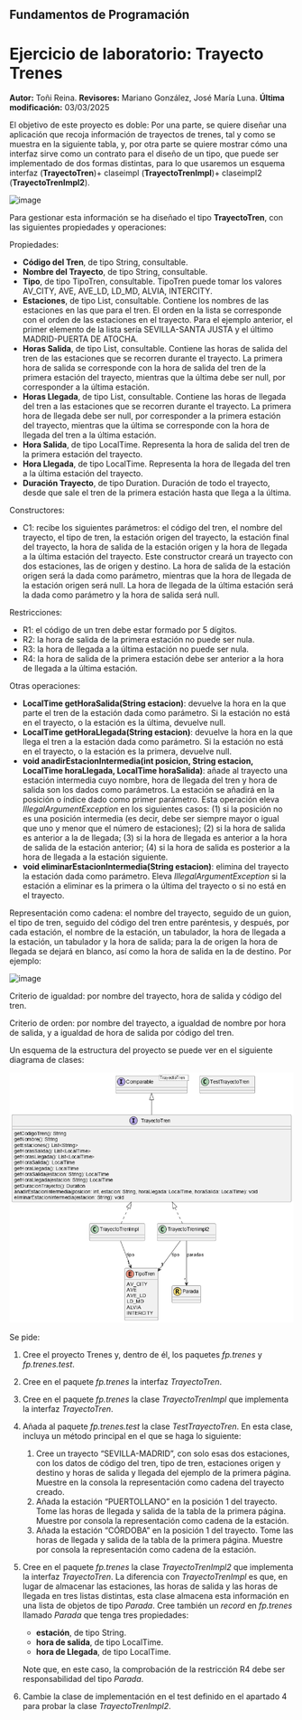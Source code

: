 ## Fundamentos de Programación
# Ejercicio de laboratorio: Trayecto Trenes
**Autor:** Toñi Reina. 
**Revisores:** Mariano González, José María Luna. 
**Última modificación:** 03/03/2025

El objetivo de este proyecto es doble: Por una parte, se quiere diseñar una aplicación que recoja información de trayectos de trenes, tal y como se muestra en la siguiente tabla, y, por otra parte se quiere mostrar cómo una interfaz sirve como un contrato para el diseño de un tipo, que puede ser implementado de dos formas distintas, para lo que usaremos un esquema interfaz (**TrayectoTren**)+ claseimpl (**TrayectoTrenImpl**)+ claseimpl2 (**TrayectoTrenImpl2**).

![image](https://user-images.githubusercontent.com/72299672/222902140-5f4114b6-92cf-4433-a668-f8d17a7e62d7.png)


Para gestionar esta información se ha diseñado el tipo **TrayectoTren**, con las siguientes propiedades y operaciones:

Propiedades:

- **Código del Tren**, de tipo String, consultable.
- **Nombre del Trayecto**, de tipo String, consultable.
- **Tipo**, de tipo TipoTren, consultable. TipoTren puede tomar los valores AV\_CITY, AVE, AVE\_LD, LD\_MD, ALVIA, INTERCITY.
- **Estaciones**, de tipo List<String>, consultable. Contiene los nombres de las estaciones en las que para el tren. El orden en la lista se corresponde con el orden de las estaciones en el trayecto. Para el ejemplo anterior, el primer elemento de la lista sería SEVILLA-SANTA JUSTA y el último MADRID-PUERTA DE ATOCHA.
- **Horas Salida**, de tipo List<LocalTime>, consultable. Contiene las horas de salida del tren de las estaciones que se recorren durante el trayecto. La primera hora de salida se corresponde con la hora de salida del tren de la primera estación del trayecto, mientras que la última debe ser null, por corresponder a la última estación.
- **Horas Llegada**, de tipo List<LocalTime>, consultable. Contiene las horas de llegada del tren a las estaciones que se recorren durante el trayecto. La primera hora de llegada debe ser null, por corresponder a la primera estación del trayecto, mientras que la última se corresponde con la hora de llegada del tren a la última estación.
- **Hora Salida**, de tipo LocalTime. Representa la hora de salida del tren de la primera estación del trayecto.
- **Hora Llegada**, de tipo LocalTime. Representa la hora de llegada del tren a la última estación del trayecto.
- **Duración Trayecto**, de tipo Duration. Duración de todo el trayecto, desde que sale el tren de la primera estación hasta que llega a la última.

Constructores: 

- C1: recibe los siguientes parámetros: el código del tren, el nombre del trayecto, el tipo de tren, la estación origen del trayecto, la estación final del trayecto, la hora de salida de la estación origen y la hora de llegada a la última estación del trayecto. Este constructor creará un trayecto con dos estaciones, las de origen y destino. La hora de salida de la estación origen será la dada como parámetro, mientras que la hora de llegada de la estación origen será null. La hora de llegada de la última estación será la dada como parámetro y la hora de salida será null.

Restricciones:

- R1: el código de un tren debe estar formado por 5 dígitos.
- R2: la hora de salida de la primera estación no puede ser nula.
- R3: la hora de llegada a la última estación no puede ser nula.
- R4: la hora de salida de la primera estación debe ser anterior a la hora de llegada a la última estación.

Otras operaciones:

- **LocalTime getHoraSalida(String estacion)**: devuelve la hora en la que parte el tren de la estación dada como parámetro. Si la estación no está en el trayecto, o la estación es la última, devuelve null.
- **LocalTime getHoraLlegada(String estacion)**: devuelve la hora en la que llega el tren a la estación dada como parámetro. Si la estación no está en el trayecto, o la estación es la primera, devuelve null.
- **void anadirEstacionIntermedia(int posicion, String estacion, LocalTime horaLlegada, LocalTime horaSalida)**: añade al trayecto una estación intermedia cuyo nombre, hora de llegada del tren y hora de salida son los dados como parámetros. La estación se añadirá en la posición o índice dado como primer parámetro. Esta operación eleva *IllegalArgumentException* en los siguientes casos: (1) si la posición no es una posición intermedia (es decir, debe ser siempre mayor o igual que uno y menor que el número de estaciones); (2) si la hora de salida es anterior a la de llegada; (3) si la hora de llegada es anterior a la hora de salida de la estación anterior; (4) si la hora de salida es posterior a la hora de llegada a la estación siguiente. 
- **void eliminarEstacionIntermedia(String estacion)**: elimina del trayecto la estación dada como parámetro. Eleva *IllegalArgumentException* si la estación a eliminar es la primera o la última del trayecto o si no está en el trayecto.

Representación como cadena: el nombre del trayecto, seguido de un guion, el tipo de tren, seguido del código del tren entre paréntesis, y después, por cada estación, el nombre de la estación, un tabulador, la hora de llegada a la estación, un tabulador y la hora de salida; para la de origen la hora de llegada se dejará en blanco, así como la hora de salida en la de destino. Por ejemplo:

![image](https://user-images.githubusercontent.com/72299672/222902332-1b5482b1-2510-41e9-ba73-45f831259ee0.png)


Criterio de igualdad: por nombre del trayecto, hora de salida y código del tren.

Criterio de orden: por nombre del trayecto, a igualdad de nombre por hora de salida, y a igualdad de hora de salida por código del tren.


Un esquema de la estructura del proyecto se puede ver en el siguiente diagrama de clases:

![Figura 1. Entidades de la aplicación Trayecto Trenes](./img/classDiag.png)

Se pide:

1. Cree el proyecto Trenes y, dentro de él, los paquetes *fp.trenes* y *fp.trenes.test*.
1. Cree en el paquete *fp.trenes* la interfaz *TrayectoTren*.
1. Cree en el paquete *fp.trenes* la clase *TrayectoTrenImpl* que implementa la interfaz *TrayectoTren*.  
1. Añada al paquete *fp.trenes.test* la clase *TestTrayectoTren*. En esta clase, incluya un método principal en el que se haga lo siguiente:
   1. Cree un trayecto “SEVILLA-MADRID”, con solo esas dos estaciones, con los datos de código del tren, tipo de tren, estaciones origen y destino y horas de salida y llegada del ejemplo de la primera página. Muestre en la consola la representación como cadena del trayecto creado. 
   1. Añada la estación “PUERTOLLANO” en la posición 1 del trayecto. Tome las horas de llegada y salida de la tabla de la primera página. Muestre por consola la representación como cadena de la estación.
   1. Añada la estación “CÓRDOBA” en la posición 1 del trayecto. Tome las horas de llegada y salida de la tabla de la primera página. Muestre por consola la representación como cadena de la estación.
1. Cree en el paquete *fp.trenes* la clase *TrayectoTrenImpl2* que implementa la interfaz *TrayectoTren*. La diferencia con *TrayectoTrenImpl* es que, en lugar de almacenar las estaciones, las horas de salida y las horas de llegada en tres listas distintas, esta clase almacena esta información en una lista de objetos de tipo *Parada*. Cree también un *record* en *fp.trenes* llamado *Parada* que tenga tres propiedades: 
   * **estación**, de tipo String.
   * **hora de salida**, de tipo LocalTime.
   * **hora de Llegada**, de tipo LocalTime.

   Note que, en este caso, la comprobación de la restricción R4 debe ser responsabilidad del tipo *Parada*.

1. Cambie la clase de implementación en el test definido en el apartado 4 para probar la clase *TrayectoTrenImpl2*.


